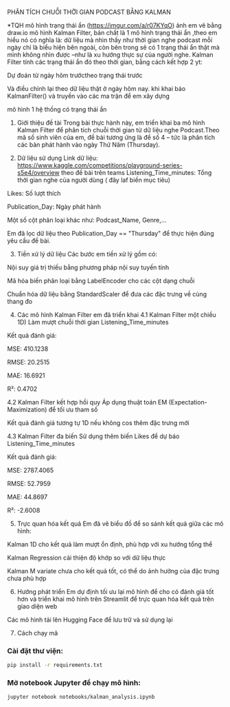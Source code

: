PHÂN TÍCH CHUỖI THỜI GIAN PODCAST BẰNG KALMAN 

*TQH
mô hình trạng thái ẩn 
(https://imgur.com/a/r07KYqO)
ảnh em vẽ bằng draw.io
 mô hình Kalman Filter, bản chất  là 1 mô hình trạng thái ẩn ,theo em hiểu nó có nghĩa là: dữ liệu mà nhìn thấy như thời gian nghe podcast mỗi ngày chỉ là biểu hiện bên ngoài, còn bên trong sẽ có 1 trạng thái ẩn thật mà mình không nhìn được –như là xu hướng thực sự của người nghe.
Kalman Filter tính các trạng thái ẩn đó theo thời gian, bằng cách kết hợp 2 yt:

Dự đoán từ ngày hôm trướctheo trạng thái trước

Và điều chỉnh lại theo dữ liệu thật ở ngày hôm nay.
 khi khai báo KalmanFilter() và truyền vào các ma trận để em xây dựng 

mô hình 1 hệ thống có trạng thái ẩn

1. Giới thiệu đề tài
Trong bài thực hành này, em triển khai ba mô hình Kalman Filter để phân tích chuỗi thời gian từ dữ liệu nghe Podcast.Theo mã số sinh viên của em, đề bài tương ứng là đề số 4 – tức là phân tích các bản phát hành vào ngày Thứ Năm (Thursday).

2. Dữ liệu sử dụng
Link dữ liệu: https://www.kaggle.com/competitions/playground-series-s5e4/overview
theo đề bài trên teams
Listening_Time_minutes: Tổng thời gian nghe của người dùng ( đây laf biến mục tiêu)

Likes: Số lượt thích

Publication_Day: Ngày phát hành

Một số cột phân loại khác như: Podcast_Name, Genre,...

Em đã lọc dữ liệu theo Publication_Day == "Thursday" để thực hiện đúng yêu cầu đề bài.

3. Tiền xử lý dữ liệu
Các bước em tiền xử lý  gồm có:

Nội suy giá trị thiếu bằng phương pháp nội suy tuyến tính

Mã hóa biến phân loại bằng LabelEncoder cho các cột dạng chuỗi

Chuẩn hóa dữ liệu bằng StandardScaler để đưa các đặc trưng về cùng thang đo

4. Các mô hình Kalman Filter em đã triển khai
4.1 Kalman Filter một chiều 1D)
Làm mượt chuỗi thời gian Listening_Time_minutes

Kết quả đánh giá:

MSE: 410.1238

RMSE: 20.2515

MAE: 16.6921

R²: 0.4702

4.2 Kalman Filter kết hợp hồi quy 
Áp dụng thuật toán EM (Expectation-Maximization) để tối ưu tham số

Kết quả đánh giá tương tự 1D nếu không cos thêm đặc trưng mới

4.3 Kalman Filter đa biến 
Sử dụng thêm biến Likes để dự báo Listening_Time_minutes

Kết quả đánh giá:

MSE: 2787.4065

RMSE: 52.7959

MAE: 44.8697

R²: -2.6008 

5. Trực quan hóa kết quả
Em đã vẽ biểu đồ để so sánh kết quả giữa các mô hình:

Kalman 1D cho kết quả làm mượt ổn định, phù hợp với xu hướng tổng thể

Kalman Regression cải thiện độ khớp so với dữ liệu thực

Kalman M variate chưa cho kết quả tốt, có thể do ảnh hưởng của đặc trưng chưa phù hợp

6. Hướng phát triển
Em dự định tối ưu lại mô hình để cho có đánh giá tốt hơn và  triển khai mô hình trên Streamlit để trực quan hóa kết quả trên giao diện web

Các mô hình tải lên Hugging Face để lưu trữ và sử dụng lại 


7. Cách chạy mã

### **Cài đặt thư viện:**
```bash
pip install -r requirements.txt
```
### **Mở notebook Jupyter để chạy mô hình:**

```bash
jupyter notebook notebooks/kalman_analysis.ipynb
```
